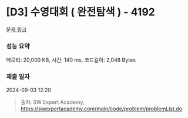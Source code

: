 # [D3] 수영대회 ( 완전탐색 ) - 4192 

[문제 링크](https://swexpertacademy.com/main/code/problem/problemDetail.do?contestProbId=AWKaCc-KABgDFAT2) 

### 성능 요약

메모리: 20,000 KB, 시간: 140 ms, 코드길이: 2,048 Bytes

### 제출 일자

2024-09-03 12:20



> 출처: SW Expert Academy, https://swexpertacademy.com/main/code/problem/problemList.do